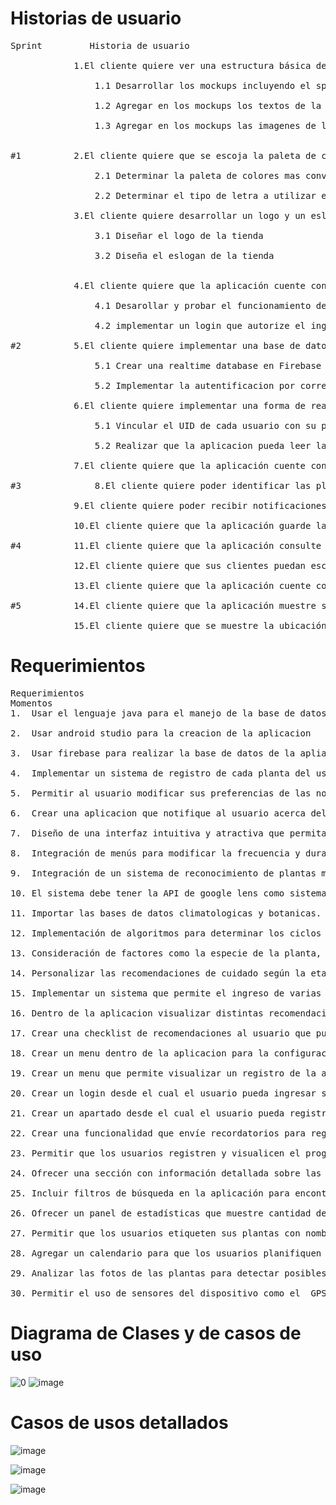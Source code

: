 # Historias de usuario  
<pre>Sprint	 		Historia de usuario
	
  			1.El cliente quiere ver una estructura básica de la aplicación móvil para establecer sus expectativas
	
				1.1	Desarrollar los mockups incluyendo el splashscreen, login, home, pantalla de pedidos, pantalla de comentarios y pantalla de configuración
	
				1.2	Agregar en los mockups los textos de la aplicación				
	
				1.3	Agregar en los mockups las imagenes de la aplicación		
	

#1			2.El cliente quiere que se escoja la paleta de colores y tipo de letra para definir su identidad empresarial
	
				2.1	Determinar la paleta de colores mas conveniente de acuerdo a la tienda			Elegir el color verde para una aplicación sobre plantas puede ayudar a transmitir la esencia de la naturaleza, la vitalidad y la 																	tranquilidad, además de hacer que la aplicación sea fácilmente reconocible y agradable visualmente para los usuarios.
	
				2.2	Determinar el tipo de letra a utilizar en la aplicación					Aileron puede ser una excelente opción para una aplicación sobre plantas debido a su estilo moderno y limpio, su legibilidad en pantallas 																digitales, su variedad de estilos y su capacidad para mantener la consistencia de la marca.

  			3.El cliente quiere desarrollar un logo y un eslogan para dar a conocer su marca  
	
				3.1	Diseñar el logo de la tienda	
	
				3.2	Diseña el eslogan de la tienda	

  						
			4.El cliente quiere que la aplicación cuente con un Register y un login para identificar a sus clientes	
	
				4.1 Desarollar y probar el funcionamiento del registro
	
				4.2 implementar un login que autorize el ingreso en base a un registro previo
	
#2 			5.El cliente quiere implementar una base de datos que guarde plantas
	
				5.1 Crear una realtime database en Firebase y un modulo de autentificacion
	
				5.2 Implementar la autentificacion por correo y una forma de administrar las claves por tokens
	
  			6.El cliente quiere implementar una forma de realizar un registro de la planta dentro de la aplicacion	
	
				5.1 Vincular el UID de cada usuario con su propio jardin
	
				5.2 Realizar que la aplicacion pueda leer la base de datos y mostrar las plantas añadidas

  			7.El cliente quiere que la aplicación cuente con un toolbar para mostrar las opciones		

#3  			8.El cliente quiere poder identificar las plantas	

  			9.El cliente quiere poder recibir notificaciones sobre ciclos de riego

 			10.El cliente quiere que la aplicación guarde las personalizaciones del usuario para ofrecer un mejor servicio	

#4			11.El cliente quiere que la aplicación consulte el inventario de su tienda en la nube para mostrar un inventario actualizado	

   			12.El cliente quiere que sus clientes puedan escribir y leer comentarios sobre la tienda para interesar a posibles compradores	

 			13.El cliente quiere que la aplicación cuente con un lector de código de barras para que sus clientes puedan conocer mejor sus productos	

#5			14.El cliente quiere que la aplicación muestre su cuenta de instagram para mejorar la interacción con sus clientes			

  			15.El cliente quiere que se muestre la ubicación geografica de su tienda para que sus clientes sepan donde encontrarlo		
</pre>
# Requerimientos 
<pre>Requerimientos	
Momentos	
1.	Usar el lenguaje java para el manejo de la base de datos
	
2.	Usar android studio para la creacion de la aplicacion 
	
3.	Usar firebase para realizar la base de datos de la apliacion 
	
4.	Implementar un sistema de registro de cada planta del usuario, dentro de jardin virtual
	
5.	Permitir al usuario modificar sus preferencias de las notificaciones push up
	
6.	Crear una aplicacion que notifique al usuario acerca del estado de la planta
	
7.	Diseño de una interfaz intuitiva y atractiva que permita a los usuarios navegar fácilmente por la aplicación.
	
8.	Integración de menús para modificar la frecuencia y duración del riego.
	
9.	Integración de un sistema de reconocimiento de plantas mediante imágenes.
	
10.	El sistema debe tener la API de google lens como sistema de reconocimiento.
	
11.	Importar las bases de datos climatologicas y botanicas.
	
12.	Implementación de algoritmos para determinar los ciclos de riego y la cantidad de luz requerida por cada tipo de planta.
	
13.	Consideración de factores como la especie de la planta, condiciones climáticas locales y estación del año para ajustar las recomendaciones.
	
14.	Personalizar las recomendaciones de cuidado según la etapa de vida de la planta (semilla, plántula, adulta, etc.)
	
15.	Implementar un sistema que permite el ingreso de varias plantas para un mismo usuario con sus distintos atributos
	
16.	Dentro de la aplicacion visualizar distintas recomendaciones basadas en la base de datos botanica
	
17.	Crear una checklist de recomendaciones al usuario que puede dar por cumplidas dentro de la aplicacion

18.	Crear un menu dentro de la aplicacion para la configuracion de la misma en distintos aspectos como lo puede ser la personalizacion de notificaciones
	
19.	Crear un menu que permite visualizar un registro de la actividad del dispositivo y de la planta 
	
20.	Crear un login desde el cual el usuario pueda ingresar sus datos y se verifique con los de la base de datos
	
21.	Crear un apartado desde el cual el usuario pueda registrar sus datos por primera vez 
	
22.	Crear una funcionalidad que envíe recordatorios para regar las plantas según las necesidades específicas de cada una
	
23.	Permitir que los usuarios registren y visualicen el progreso de crecimiento de cada planta con fotos y anotaciones
	
24.	Ofrecer una sección con información detallada sobre las plantas registradas, incluyendo cuidados generales y curiosidades
	
25.	Incluir filtros de búsqueda en la aplicación para encontrar rápidamente plantas específicas en el jardín virtual
	
26.	Ofrecer un panel de estadísticas que muestre cantidad de plantas cuidadas y frecuencia de riego
	
27.	Permitir que los usuarios etiqueten sus plantas con nombres o etiquetas personalizadas para una mejor organización en el jardín virtual
	
28.	Agregar un calendario para que los usuarios planifiquen y registren actividades relacionadas con sus plantas, como fechas de trasplante o poda
	
29.	Analizar las fotos de las plantas para detectar posibles signos de enfermedades o problemas de crecimiento y notificar al usuario
	
30.	Permitir el uso de sensores del dispositivo como el  GPS para la identificacionn precisa de las plantas
</pre>

# Diagrama de Clases y de casos de uso  
![0](https://github.com/user-attachments/assets/a8301384-21c0-4be4-baf0-2b3bdda6f4c6)
![image](https://github.com/user-attachments/assets/f87c9666-dee1-44e8-b7e3-ff6339e6d21a)

# Casos de usos detallados

![image](https://github.com/user-attachments/assets/7292ff9b-f735-42be-8505-2368b89725c4)

![image](https://github.com/user-attachments/assets/9b9de2b7-6197-4586-87d1-32333245435e)

![image](https://github.com/user-attachments/assets/982cd682-9128-4610-ad23-c9692fe27eb4)

